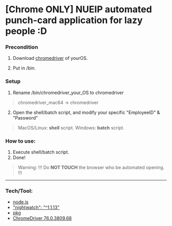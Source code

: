 # [Chrome ONLY] NUEIP automated punch-card application for lazy people :D

### Precondition
1. Download [chromedriver](https://chromedriver.chromium.org/) of yourOS.

2. Put in /bin.

### Setup
1. Rename /bin/chromedriver_your_OS to chromedriver

> chromedriver_mac64 -> chromedriver

2. Open the shell/batch script, and modify your specific "EmployeeID" & "Password"

> MacOS/Linux: **shell** script.
> Windows: **batch** script.

### How to use:

1. Execute shell/batch script.
2. Done!

> Warning: !!! Do **NOT TOUCH** the browser who be automated opening. !!!

------

### Tech/Tool:

- [node.js](https://nodejs.org/en/)
- ["nightwatch": "^1.1.13"](https://nightwatchjs.org/)
- [pkg](https://www.npmjs.com/package/pkg#detecting-assets-in-source-code)
- [ChromeDriver 76.0.3809.68](https://chromedriver.chromium.org/)

